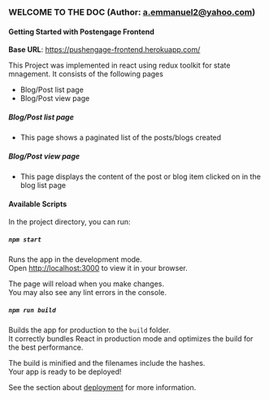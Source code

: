 ### WELCOME TO THE DOC (Author: **a.emmanuel2@yahoo.com**)

#### Getting Started with Postengage Frontend
**Base URL**: https://pushengage-frontend.herokuapp.com/

This Project was implemented in react using redux toolkit for state mnagement. It consists of the following pages

- Blog/Post list page
- Blog/Post view page

##### Blog/Post list page
- This page shows a paginated list of the posts/blogs created

##### Blog/Post view page
- This page displays the content of the post or blog item clicked on in the blog list page

#### Available Scripts

In the project directory, you can run:

##### `npm start`

Runs the app in the development mode.\
Open [http://localhost:3000](http://localhost:3000) to view it in your browser.

The page will reload when you make changes.\
You may also see any lint errors in the console.

##### `npm run build`

Builds the app for production to the `build` folder.\
It correctly bundles React in production mode and optimizes the build for the best performance.

The build is minified and the filenames include the hashes.\
Your app is ready to be deployed!

See the section about [deployment](https://facebook.github.io/create-react-app/docs/deployment) for more information.